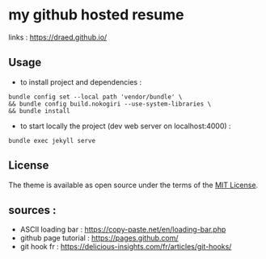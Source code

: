 # my github hosted resume

links : https://draed.github.io/

## Usage

- to install project and dependencies :
```
bundle config set --local path 'vendor/bundle' \
&& bundle config build.nokogiri --use-system-libraries \
&& bundle install
```

- to start locally the project (dev web server on localhost:4000) :
```
bundle exec jekyll serve
```

## License

The theme is available as open source under the terms of the [MIT License](https://opensource.org/licenses/MIT).

## sources :

- ASCII loading bar : https://copy-paste.net/en/loading-bar.php
- github page tutorial : https://pages.github.com/
- git hook fr : https://delicious-insights.com/fr/articles/git-hooks/